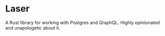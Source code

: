 # Laser

A Rust library for working with Postgres and GraphQL. Highly opinionated and unapologetic about it.